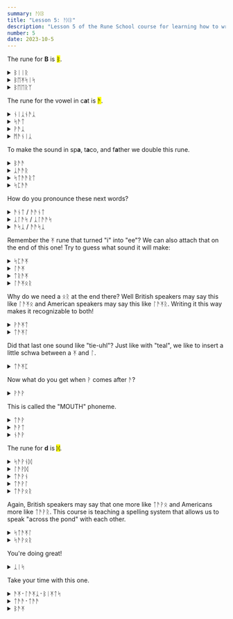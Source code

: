 ```yaml
---
summary: ᚫᛞᛒ
title: "Lesson 5: ᚫᛞᛒ"
description: "Lesson 5 of the Rune School course for learning how to write Modern English with the Anglo-Saxon futhorc"
number: 5
date: 2023-10-5
---
```


The rune for <strong>B</strong> is <mark>ᛒ</mark>.

<details>
    <summary>ᛒᛁᛁᚱ</summary>
    <p>beer</p>
</details>

<details>
    <summary>ᛒᛖᛡᛋᛁᛋ</summary>
    <p>basis</p>
</details>

<details>
    <summary>ᛒᛖᛖᚱᛉ</summary>
    <p>bears / bares</p>
</details>

The rune for the vowel in c<strong>a</strong>t is <mark>ᚫ</mark>.

<details>
    <summary>ᚾᛁᛣᚾᚫᛣ</summary>
    <p>nicknack</p>
</details>

<details>
    <summary>ᛋᚫᛏ</summary>
    <p>sat</p>
</details>

<details>
    <summary>ᚹᚫᛣ</summary>
    <p>whack</p>
</details>

<details>
    <summary>ᛗᚫᚾᛁᛣ</summary>
    <p>manic</p>
</details>

To make the sound in sp<strong>a</strong>, t<strong>a</strong>co, and f<strong>a</strong>ther we double this rune.

<details>
    <summary>ᛒᚫᚫ</summary>
    <p>baa 🐑</p>
</details>

<details>
    <summary>ᛣᚫᚫᚱ</summary>
    <p>car</p>
</details>

<details>
    <summary>ᛋᛏᚫᚫᚱᛏ</summary>
    <p>start</p>
</details>

<details>
    <summary>ᛋᛈᚫᚫ</summary>
    <p>spa</p>
</details>

How do you pronounce these next words?

<details>
    <summary>ᚫᚾᛏ / ᚫᚫᚾᛏ</summary>
    <p>aunt</p>
</details>

<details>
    <summary>ᛣᛚᚫᛋ / ᛣᛚᚫᚫᛋ</summary>
    <p>class</p>
</details>

<details>
    <summary>ᚫᛋᛣ / ᚫᚫᛋᛣ</summary>
    <p>ask</p>
</details>

Remember the ᛡ rune that turned "i" into "ee"? We can also attach that on the end of this one! Try to guess what sound it will make:

<details>
    <summary>ᛋᛈᚫᛡ</summary>
    <p>spy</p>
</details>

<details>
    <summary>ᛚᚫᛡ</summary>
    <p>lie</p>
</details>

<details>
    <summary>ᛏᚱᚫᛡ</summary>
    <p>try</p>
</details>

<details>
    <summary>ᛚᚫᛡᛟᚱ</summary>
    <p>liar / lyre</p>
</details>

Why do we need a ᛟᚱ at the end there? Well British speakers may say this like ᛚᚫᛡᛟ and American speakers may say this like ᛚᚫᛡᚱ. Writing it this way makes it recognizable to both!

<details>
    <summary>ᚹᚫᛡᛏ</summary>
    <p>white</p>
</details>

<details>
    <summary>ᛏᚫᛡᛚ</summary>
    <p>tile</p>
</details>

Did that last one sound like "tie-uhl"? Just like with "teal", we like to insert a little schwa between a ᛡ and ᛚ.

<details>
    <summary>ᛏᚫᛡᛈ</summary>
    <p>type</p>
</details>

Now what do you get when ᚹ comes after ᚫ?

<details>
    <summary>ᚹᚫᚹ</summary>
    <p>wow</p>
</details>

This is called the "MOUTH" phoneme.

<details>
    <summary>ᛏᚫᚹ</summary>
    <p>tao / tau</p>
</details>

<details>
    <summary>ᚫᚹᛏ</summary>
    <p>out</p>
</details>

<details>
    <summary>ᚾᚫᚹ</summary>
    <p>now</p>
</details>

The rune for <strong>d</strong> is <mark>ᛞ</mark>.

<details>
    <summary>ᛋᚫᚹᚾᛞ</summary>
    <p>sound</p>
</details>

<details>
    <summary>ᛚᚫᚹᛞ</summary>
    <p>loud</p>
</details>

<details>
    <summary>ᛏᚫᚹᚾ</summary>
    <p>town</p>
</details>

<details>
    <summary>ᛏᚫᚹᛚ</summary>
    <p>towel</p>
</details>

<details>
    <summary>ᛏᚫᚹᛟᚱ</summary>
    <p>tower</p>
</details>

Again, British speakers may say that one more like ᛏᚫᚹᛟ and Americans more like ᛏᚫᚹᚱ. This course is teaching a spelling system that allows us to speak "across the pond" with each other.

<details>
    <summary>ᛋᛏᚫᛡᛚ</summary>
    <p>style</p>
</details>

<details>
    <summary>ᛋᚫᚹᛟᚱ</summary>
    <p>sour</p>
</details>

You're doing great!

<details>
    <summary>ᛣᛁᛋ</summary>
    <p>kiss 😘</p>
</details>

Take your time with this one.

<details>
    <summary>ᚫᛡ᛫​ᛚᚫᛡᛣ᛫​ᛒᛁᛡᛏᛋ</summary>
    <p>I like beets</p>
</details>

<details>
    <summary>ᛏᚫᚫ᛫​ᛏᚫᚫ</summary>
    <p>ta ta 👋</p>
</details>

<details>
    <summary>ᛒᚫᛡ</summary>
    <p>bye 👋</p>
</details>
